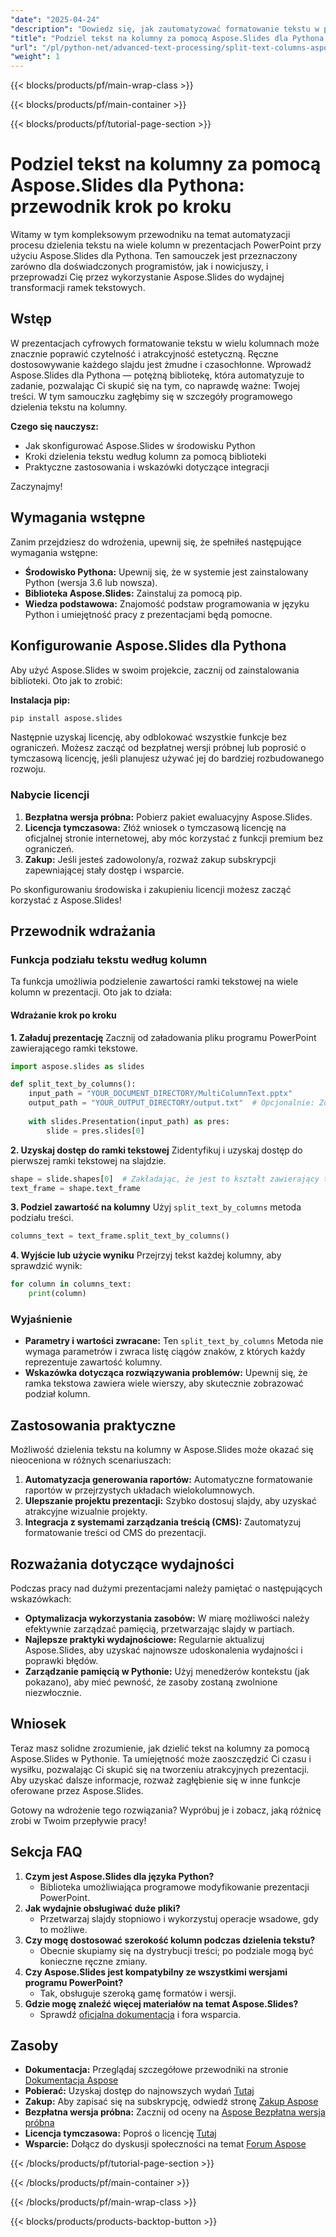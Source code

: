 ```yaml
---
"date": "2025-04-24"
"description": "Dowiedz się, jak zautomatyzować formatowanie tekstu w prezentacjach PowerPoint, dzieląc tekst na kolumny za pomocą Aspose.Slides dla Pythona. Ulepsz skutecznie projekt swojej prezentacji."
"title": "Podziel tekst na kolumny za pomocą Aspose.Slides dla Pythona – przewodnik krok po kroku"
"url": "/pl/python-net/advanced-text-processing/split-text-columns-aspose-slides-python/"
"weight": 1
---
```


{{< blocks/products/pf/main-wrap-class >}}

{{< blocks/products/pf/main-container >}}

{{< blocks/products/pf/tutorial-page-section >}}
# Podziel tekst na kolumny za pomocą Aspose.Slides dla Pythona: przewodnik krok po kroku

Witamy w tym kompleksowym przewodniku na temat automatyzacji procesu dzielenia tekstu na wiele kolumn w prezentacjach PowerPoint przy użyciu Aspose.Slides dla Pythona. Ten samouczek jest przeznaczony zarówno dla doświadczonych programistów, jak i nowicjuszy, i przeprowadzi Cię przez wykorzystanie Aspose.Slides do wydajnej transformacji ramek tekstowych.

## Wstęp

W prezentacjach cyfrowych formatowanie tekstu w wielu kolumnach może znacznie poprawić czytelność i atrakcyjność estetyczną. Ręczne dostosowywanie każdego slajdu jest żmudne i czasochłonne. Wprowadź Aspose.Slides dla Pythona — potężną bibliotekę, która automatyzuje to zadanie, pozwalając Ci skupić się na tym, co naprawdę ważne: Twojej treści. W tym samouczku zagłębimy się w szczegóły programowego dzielenia tekstu na kolumny.

**Czego się nauczysz:**
- Jak skonfigurować Aspose.Slides w środowisku Python
- Kroki dzielenia tekstu według kolumn za pomocą biblioteki
- Praktyczne zastosowania i wskazówki dotyczące integracji

Zaczynajmy!

## Wymagania wstępne

Zanim przejdziesz do wdrożenia, upewnij się, że spełniłeś następujące wymagania wstępne:

- **Środowisko Pythona:** Upewnij się, że w systemie jest zainstalowany Python (wersja 3.6 lub nowsza).
- **Biblioteka Aspose.Slides:** Zainstaluj za pomocą pip.
- **Wiedza podstawowa:** Znajomość podstaw programowania w języku Python i umiejętność pracy z prezentacjami będą pomocne.

## Konfigurowanie Aspose.Slides dla Pythona

Aby użyć Aspose.Slides w swoim projekcie, zacznij od zainstalowania biblioteki. Oto jak to zrobić:

**Instalacja pip:**

```bash
pip install aspose.slides
```

Następnie uzyskaj licencję, aby odblokować wszystkie funkcje bez ograniczeń. Możesz zacząć od bezpłatnej wersji próbnej lub poprosić o tymczasową licencję, jeśli planujesz używać jej do bardziej rozbudowanego rozwoju.

### Nabycie licencji
1. **Bezpłatna wersja próbna:** Pobierz pakiet ewaluacyjny Aspose.Slides.
2. **Licencja tymczasowa:** Złóż wniosek o tymczasową licencję na oficjalnej stronie internetowej, aby móc korzystać z funkcji premium bez ograniczeń.
3. **Zakup:** Jeśli jesteś zadowolony/a, rozważ zakup subskrypcji zapewniającej stały dostęp i wsparcie.

Po skonfigurowaniu środowiska i zakupieniu licencji możesz zacząć korzystać z Aspose.Slides!

## Przewodnik wdrażania

### Funkcja podziału tekstu według kolumn

Ta funkcja umożliwia podzielenie zawartości ramki tekstowej na wiele kolumn w prezentacji. Oto jak to działa:

#### Wdrażanie krok po kroku
**1. Załaduj prezentację**
Zacznij od załadowania pliku programu PowerPoint zawierającego ramki tekstowe.

```python
import aspose.slides as slides

def split_text_by_columns():
    input_path = "YOUR_DOCUMENT_DIRECTORY/MultiColumnText.pptx"
    output_path = "YOUR_OUTPUT_DIRECTORY/output.txt"  # Opcjonalnie: Zdefiniuj w celu zapisania wyjścia
    
    with slides.Presentation(input_path) as pres:
        slide = pres.slides[0]
```

**2. Uzyskaj dostęp do ramki tekstowej**
Zidentyfikuj i uzyskaj dostęp do pierwszej ramki tekstowej na slajdzie.

```python
shape = slide.shapes[0]  # Zakładając, że jest to kształt zawierający tekst
text_frame = shape.text_frame
```

**3. Podziel zawartość na kolumny**
Użyj `split_text_by_columns` metoda podziału treści.

```python
columns_text = text_frame.split_text_by_columns()
```

**4. Wyjście lub użycie wyniku**
Przejrzyj tekst każdej kolumny, aby sprawdzić wynik:

```python
for column in columns_text:
    print(column)
```

### Wyjaśnienie
- **Parametry i wartości zwracane:** Ten `split_text_by_columns` Metoda nie wymaga parametrów i zwraca listę ciągów znaków, z których każdy reprezentuje zawartość kolumny.
- **Wskazówka dotycząca rozwiązywania problemów:** Upewnij się, że ramka tekstowa zawiera wiele wierszy, aby skutecznie zobrazować podział kolumn.

## Zastosowania praktyczne

Możliwość dzielenia tekstu na kolumny w Aspose.Slides może okazać się nieoceniona w różnych scenariuszach:
1. **Automatyzacja generowania raportów:** Automatyczne formatowanie raportów w przejrzystych układach wielokolumnowych.
2. **Ulepszanie projektu prezentacji:** Szybko dostosuj slajdy, aby uzyskać atrakcyjne wizualnie projekty.
3. **Integracja z systemami zarządzania treścią (CMS):** Zautomatyzuj formatowanie treści od CMS do prezentacji.

## Rozważania dotyczące wydajności

Podczas pracy nad dużymi prezentacjami należy pamiętać o następujących wskazówkach:
- **Optymalizacja wykorzystania zasobów:** W miarę możliwości należy efektywnie zarządzać pamięcią, przetwarzając slajdy w partiach.
- **Najlepsze praktyki wydajnościowe:** Regularnie aktualizuj Aspose.Slides, aby uzyskać najnowsze udoskonalenia wydajności i poprawki błędów.
- **Zarządzanie pamięcią w Pythonie:** Użyj menedżerów kontekstu (jak pokazano), aby mieć pewność, że zasoby zostaną zwolnione niezwłocznie.

## Wniosek

Teraz masz solidne zrozumienie, jak dzielić tekst na kolumny za pomocą Aspose.Slides w Pythonie. Ta umiejętność może zaoszczędzić Ci czasu i wysiłku, pozwalając Ci skupić się na tworzeniu atrakcyjnych prezentacji. Aby uzyskać dalsze informacje, rozważ zagłębienie się w inne funkcje oferowane przez Aspose.Slides.

Gotowy na wdrożenie tego rozwiązania? Wypróbuj je i zobacz, jaką różnicę zrobi w Twoim przepływie pracy!

## Sekcja FAQ
1. **Czym jest Aspose.Slides dla języka Python?**
   - Biblioteka umożliwiająca programowe modyfikowanie prezentacji PowerPoint.
2. **Jak wydajnie obsługiwać duże pliki?**
   - Przetwarzaj slajdy stopniowo i wykorzystuj operacje wsadowe, gdy to możliwe.
3. **Czy mogę dostosować szerokość kolumn podczas dzielenia tekstu?**
   - Obecnie skupiamy się na dystrybucji treści; po podziale mogą być konieczne ręczne zmiany.
4. **Czy Aspose.Slides jest kompatybilny ze wszystkimi wersjami programu PowerPoint?**
   - Tak, obsługuje szeroką gamę formatów i wersji.
5. **Gdzie mogę znaleźć więcej materiałów na temat Aspose.Slides?**
   - Sprawdź [oficjalna dokumentacja](https://reference.aspose.com/slides/python-net/) i fora wsparcia.

## Zasoby
- **Dokumentacja:** Przeglądaj szczegółowe przewodniki na stronie [Dokumentacja Aspose](https://reference.aspose.com/slides/python-net/)
- **Pobierać:** Uzyskaj dostęp do najnowszych wydań [Tutaj](https://releases.aspose.com/slides/python-net/)
- **Zakup:** Aby zapisać się na subskrypcję, odwiedź stronę [Zakup Aspose](https://purchase.aspose.com/buy)
- **Bezpłatna wersja próbna:** Zacznij od oceny na [Aspose Bezpłatna wersja próbna](https://releases.aspose.com/slides/python-net/)
- **Licencja tymczasowa:** Poproś o licencję [Tutaj](https://purchase.aspose.com/temporary-license/)
- **Wsparcie:** Dołącz do dyskusji społeczności na temat [Forum Aspose](https://forum.aspose.com/c/slides/11)

{{< /blocks/products/pf/tutorial-page-section >}}

{{< /blocks/products/pf/main-container >}}

{{< /blocks/products/pf/main-wrap-class >}}

{{< blocks/products/products-backtop-button >}}